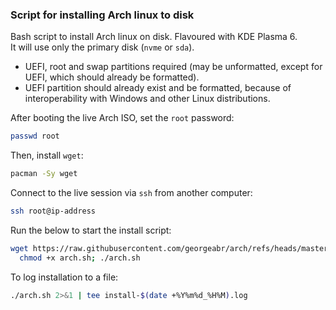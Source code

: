 ### Script for installing Arch linux to disk

Bash script to install Arch linux on disk. Flavoured with KDE Plasma 6.  
It will use only the primary disk (`nvme` or `sda`).
- UEFI, root and swap partitions required (may be unformatted, except for UEFI, which should already be formatted).  
- UEFI partition should already exist and be formatted, because of interoperability with Windows and other Linux distributions.
  
After booting the live Arch ISO, set the `root` password:
```bash
passwd root
```
Then, install `wget`:
```bash
pacman -Sy wget
```
Connect to the live session via `ssh` from another computer:
```bash
ssh root@ip-address
```
Run the below to start the install script:
```bash
wget https://raw.githubusercontent.com/georgeabr/arch/refs/heads/master/arch.sh -O arch.sh; \
  chmod +x arch.sh; ./arch.sh
```
To log installation to a file:
```bash
./arch.sh 2>&1 | tee install-$(date +%Y%m%d_%H%M).log
```
